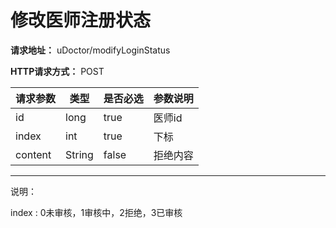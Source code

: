 # 修改医师注册状态

**请求地址：** uDoctor/modifyLoginStatus

**HTTP请求方式：** POST

| 请求参数 | 类型 | 是否必选 | 参数说明 |
| -- | -- | -- | -- |
| id | long | true | 医师id |
| index | int | true | 下标 |
| content | String | false | 拒绝内容 |

----

说明：

index : 0未审核，1审核中，2拒绝，3已审核

